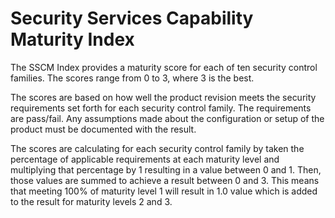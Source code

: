# Security Services Capability Maturity Index

The SSCM Index provides a maturity score for each of ten security control families. The scores range from 0 to 3, where 3 is the best.

The scores are based on how well the product revision meets the security requirements set forth for each security control family. The requirements are pass/fail. Any assumptions made about the configuration or setup of the product must be documented with the result.

The scores are calculating for each security control family by taken the percentage of applicable requirements at each maturity level and multiplying that percentage by 1 resulting in a value between 0 and 1. Then, those values are summed to achieve a result between 0 and 3. This means that meeting 100% of maturity level 1 will result in 1.0 value which is added to the result for maturity levels 2 and 3. 
